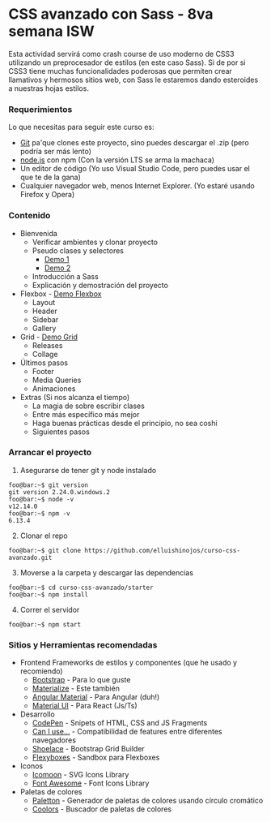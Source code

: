 # CSS avanzado con Sass - 8va semana ISW
Esta actividad servirá como crash course de uso moderno de CSS3 utilizando un preprocesador de estilos (en este caso Sass). Si de por si CSS3 tiene muchas funcionalidades poderosas que permiten crear llamativos y hermosos sitios web, con Sass le estaremos dando esteroides a nuestras hojas estilos. 

### Requerimientos
Lo que necesitas para seguir este curso es:
- [Git](https://git-scm.com/downloads) pa'que clones este proyecto, sino puedes descargar el .zip (pero podría ser más lento)
- [node.js](https://nodejs.org/es/) con npm (Con la versión LTS se arma la machaca)
- Un editor de código (Yo uso Visual Studio Code, pero puedes usar el que te de la gana)
- Cualquier navegador web, menos Internet Explorer. (Yo estaré usando Firefox y Opera)

### Contenido
- Bienvenida
  - Verificar ambientes y clonar proyecto
  - Pseudo clases y selectores
    - [Demo 1](https://codepen.io/elluishinojos/pen/QWEpdLZ)
    - [Demo 2](https://codepen.io/elluishinojos/pen/rNeRMYM)
  - Introducción a Sass 
  - Explicación y demostración del proyecto
- Flexbox - [Demo Flexbox](https://codepen.io/elluishinojos/pen/abdXbeg)
  - Layout
  - Header
  - Sidebar
  - Gallery
- Grid - [Demo Grid](https://codepen.io/elluishinojos/pen/PoNZooL)
  - Releases
  - Collage
- Últimos pasos
  - Footer
  - Media Queries
  - Animaciones
- Extras (Si nos alcanza el tiempo)
  - La magia de sobre escribir clases
  - Entre más específico más mejor
  - Haga buenas prácticas desde el principio, no sea coshi
  - Siguientes pasos

### Arrancar el proyecto
1. Asegurarse de tener git y node instalado
```console
foo@bar:~$ git version
git version 2.24.0.windows.2
foo@bar:~$ node -v
v12.14.0
foo@bar:~$ npm -v
6.13.4
```
2. Clonar el repo
```console
foo@bar:~$ git clone https://github.com/elluishinojos/curso-css-avanzado.git
```
3. Moverse a la carpeta y descargar las dependencias
```console
foo@bar:~$ cd curso-css-avanzado/starter
foo@bar:~$ npm install
```
4. Correr el servidor
```console
foo@bar:~$ npm start
```

### Sitios y Herramientas recomendadas
- Frontend Frameworks de estilos y componentes (que he usado y recomiendo)
  - [Bootstrap](https://getbootstrap.com/) - Para lo que guste
  - [Materialize](https://materializecss.com/) - Este también
  - [Angular Material](https://material.angular.io/) - Para Angular (duh!)
  - [Material UI](https://material-ui.com/) - Para React (Js/Ts)
- Desarrollo
  - [CodePen](https://codepen.io/) - Snipets of HTML, CSS and JS Fragments
  - [Can I use...](https://caniuse.com/) - Compatibilidad de features entre diferentes navegadores
  - [Shoelace](http://shoelace.io/) - Bootstrap Grid Builder
  - [Flexyboxes](https://the-echoplex.net/flexyboxes/) - Sandbox para Flexboxes
- Iconos
  - [Icomoon](https://icomoon.io/) - SVG Icons Library
  - [Font Awesome](https://fontawesome.com/) - Font Icons Library
- Paletas de colores
  - [Paletton](https://paletton.com/) - Generador de paletas de colores usando círculo cromático
  - [Coolors](https://coolors.co/) - Buscador de paletas de colores

